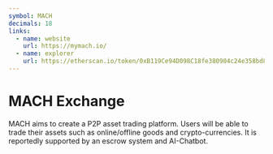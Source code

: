 ```yaml
---
symbol: MACH
decimals: 18
links:
  - name: website
    url: https://mymach.io/
  - name: explorer
    url: https://etherscan.io/token/0xB119Ce94D098C18fe380904c24e358bd887F00BE
---
```


# MACH Exchange

MACH aims to create a P2P asset trading platform. Users will be able to trade their assets such as online/offline goods and crypto-currencies. It is reportedly supported by an escrow system and AI-Chatbot.
